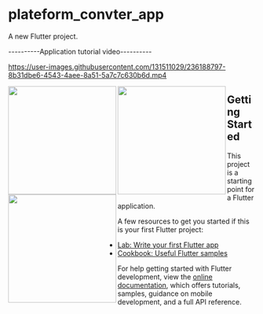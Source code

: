 # plateform_convter_app

A new Flutter project.

----------Application tutorial video----------

https://user-images.githubusercontent.com/131511029/236188797-8b31dbe6-4543-4aee-8a51-5a7c7c630b6d.mp4

<img align="left" src="https://user-images.githubusercontent.com/131511029/236192119-cebb9822-0c5a-4fac-b346-427acfc51826.png" width="220px">
<img align="left" src="https://user-images.githubusercontent.com/131511029/236192449-d851d00f-5bca-44ce-870c-9d2a70ba41ec.png" width="220px">
<img align="left" src="https://user-images.githubusercontent.com/131511029/236192119-cebb9822-0c5a-4fac-b346-427acfc51826.png" width="220px">

## Getting Started


This project is a starting point for a Flutter application.

A few resources to get you started if this is your first Flutter project:

- [Lab: Write your first Flutter app](https://docs.flutter.dev/get-started/codelab)
- [Cookbook: Useful Flutter samples](https://docs.flutter.dev/cookbook)

For help getting started with Flutter development, view the
[online documentation](https://docs.flutter.dev/), which offers tutorials,
samples, guidance on mobile development, and a full API reference.
